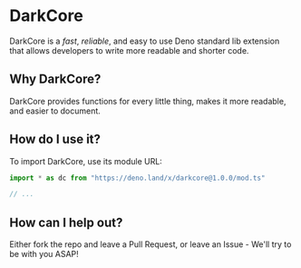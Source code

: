 # DarkCore

DarkCore is a _fast_, _reliable_, and easy to use Deno standard lib extension that allows developers to write more readable and shorter code.

## Why DarkCore?

DarkCore provides functions for every little thing, makes it more readable, and easier to document. 

## How do I use it?

To import DarkCore, use its module URL:

```ts
import * as dc from "https://deno.land/x/darkcore@1.0.0/mod.ts"

// ...
```

## How can I help out?

Either fork the repo and leave a Pull Request, or leave an Issue - We'll try to be with you ASAP!
